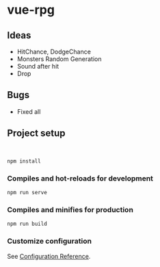# vue-rpg
## Ideas
- HitChance, DodgeChance
- Monsters Random Generation
- Sound after hit
- Drop

## Bugs
- Fixed all

## Project setup
```


npm install
```

### Compiles and hot-reloads for development
```
npm run serve
```

### Compiles and minifies for production
```
npm run build
```

### Customize configuration
See [Configuration Reference](https://cli.vuejs.org/config/).
